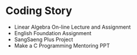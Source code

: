 # Coding Story
- Linear Algebra On-line Lecture and Assignment
- English Foundation Assignment
- SangSaeng Plus Project
- Make a C Programming Mentoring PPT
